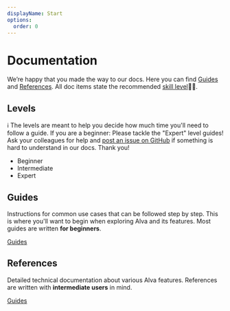 ```yaml
---
displayName: Start
options:
  order: 0
---
```


# Documentation
We’re happy that you made the way to our docs. Here you can find [Guides](#guides) and [References](#references). 
All doc items state the recommended [skill level](#levels):woman_student:. 
  
## Levels

:information_source: The levels are meant to help you decide how much time you'll need to follow a guide. If you are a beginner: Please tackle the "Expert" level guides! Ask your colleagues for help and [post an issue on GitHub](https://github.com/meetalva/alva/issues/new) if something is hard to understand in our docs. Thank you!

* Beginner
* Intermediate
* Expert

## Guides

Instructions for common use cases that can be followed step by step. 
This is where you'll want to begin when exploring Alva and its features.
Most guides are written **for beginners**.

[Guides](./doc/docs/guides/)

## References

Detailed technical documentation about various Alva features. References are written with **intermediate users** in mind. 

[Guides](./doc/docs/references/glossary)
